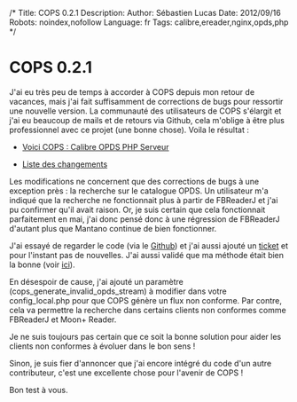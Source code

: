 /*
Title: COPS 0.2.1
Description: 
Author: Sébastien Lucas
Date: 2012/09/16
Robots: noindex,nofollow
Language: fr
Tags: calibre,ereader,nginx,opds,php
*/
# COPS 0.2.1

J'ai eu très peu de temps à accorder à COPS depuis mon retour de vacances, mais j'ai fait suffisamment de corrections de bugs pour ressortir une nouvelle version. La communauté des utilisateurs de COPS s'élargit et j'ai eu beaucoup de mails et de retours via Github, cela m'oblige à être plus professionnel avec ce projet (une bonne chose). Voila le résultat :

*	[Voici COPS : Calibre OPDS PHP Serveur](/fr/oss/calibre-opds-php-server)

*	[Liste des changements](/fr/oss/calibre-opds-php-server-changelog)

Les modifications ne concernent que des corrections de bugs à une exception près : la recherche sur le catalogue OPDS. Un utilisateur m'a indiqué que la recherche ne fonctionnait plus à partir de FBReaderJ et j'ai pu confirmer qu'il avait raison. Or, je suis certain que cela fonctionnait parfaitement en mai, j'ai donc pensé donc à une régression de FBReaderJ d'autant plus que Mantano continue de bien fonctionner. 

J'ai essayé de regarder le code (via le [Github](https://github.com/geometer/FBReaderJ)) et j'ai aussi ajouté un [ticket](https://github.com/geometer/FBReaderJ/issues/70) et pour l'instant pas de nouvelles. J'ai aussi validé que ma méthode était bien la bonne (voir [ici](https://groups.google.com/forum/?fromgroups=#!topic/openpub/8Gnd5UgDCUE)).

En désespoir de cause, j'ai ajouté un paramètre (cops_generate_invalid_opds_stream) à modifier dans votre config_local.php pour que COPS génère un flux non conforme. Par contre, cela va permettre la recherche dans certains clients non conformes comme FBReaderJ et Moon+ Reader. 

Je ne suis toujours pas certain que ce soit la bonne solution pour aider les clients non conformes à évoluer dans le bon sens !

Sinon, je suis fier d'annoncer que j'ai encore intégré du code d'un autre contributeur, c'est une excellente chose pour l'avenir de COPS !

Bon test à vous.


